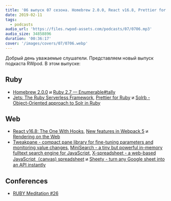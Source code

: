```yaml
---
title: '06 выпуск 07 сезона. Homebrew 2.0.0, React v16.8, Prettier for Ruby, Jets, Tweakpane, MiniSearch, X-spreadsheet и прочее'
date: 2019-02-11
tags:
  - podcasts
audio_url: 'https://files.rwpod-assets.com/podcasts/07/0706.mp3'
audio_size: 34858896
duration: '00:36:17'
cover: '/images/covers/07/0706.webp'
---
```


Добрый день уважаемые слушатели. Представляем новый выпуск подкаста RWpod. В этом выпуске:

## Ruby

- [Homebrew 2.0.0](https://brew.sh/2019/02/02/homebrew-2.0.0/) и [Ruby 2.7 — Enumerable#tally](https://medium.com/@baweaver/ruby-2-7-enumerable-tally-a706a5fb11ea)
- [Jets: The Ruby Serverless Framework](http://rubyonjets.com/), [Prettier for Ruby](https://github.com/prettier/plugin-ruby) и [Solrb - Object-Oriented approach to Solr in Ruby](https://github.com/machinio/solrb)

## Web

- [React v16.8: The One With Hooks](https://reactjs.org/blog/2019/02/06/react-v16.8.0.html), [New features in Webpack 5](https://blog.logrocket.com/new-features-in-webpack-5-2559755adf5e) и [Rendering on the Web](https://developers.google.com/web/updates/2019/02/rendering-on-the-web)
- [Tweakpane - compact pane library for fine-tuning parameters and monitoring value changes](https://cocopon.github.io/tweakpane/), [MiniSearch - a tiny but powerful in-memory fulltext search engine for JavaScript](https://lucaong.github.io/minisearch/), [X-spreadsheet - a web-based JavaScript（canvas) spreadsheet](https://github.com/myliang/x-spreadsheet) и [Sheety - turn any Google sheet into an API instantly](https://sheety.co/)

## Conferences

- [RUBY Meditation #26](http://www.rubymeditation.com/)
